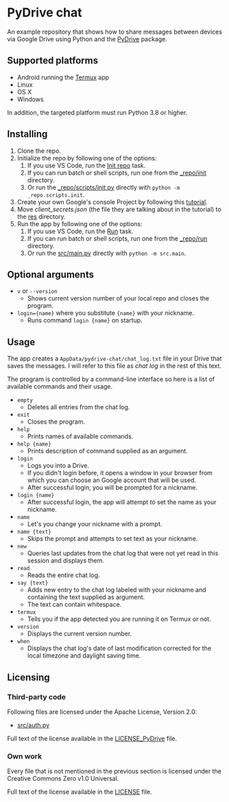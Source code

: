 # PyDrive chat
An example repository that shows how to share messages between devices via Google Drive using Python and the [PyDrive](https://pypi.org/project/PyDrive/) package.

## Supported platforms
- Android running the [Termux](https://play.google.com/store/apps/details?id=com.termux&hl=cs) app
- Linux
- OS X
- Windows

In addition, the targeted platform must run Python 3.8 or higher.

## Installing
1. Clone the repo.
2. Initialize the repo by following one of the options:
	1. If you use VS Code, run the [Init repo](.vscode/tasks.json#L51) task.
	2. If you can run batch or shell scripts, run one from the [_repo/init](_repo/init/) directory.
	3. Or run the [_repo/scripts/init.py](_repo/scripts/init.py) directly with `python -m _repo.scripts.init`.
3. Create your own Google's console Project by following this [tutorial](https://pythonhosted.org/PyDrive/quickstart.html).
4. Move *client_secrets.json* (the file they are talking about in the tutorial) to the [res](res/) directory.
5. Run the app by following one of the options:
	1. If you use VS Code, run the [Run](.vscode/tasks.json#L5) task.
	2. If you can run batch or shell scripts, run one from the [_repo/run](_repo/run/) directory.
	3. Or run the [src/main.py](src/main.py) directly with `python -m src.main`.

## Optional arguments
- `v` or `--version`
	- Shows current version number of your local repo and closes the program.
- `login={name}` where you substitute `{name}` with your nickname.
	- Runs command `login {name}` on startup.

## Usage
The app creates a `AppData/pydrive-chat/chat_log.txt` file in your Drive that saves the messages. I will refer to this file as *chat log* in the rest of this text.

The program is controlled by a command-line interface so here is a list of available commands and their usage.

- `empty`
	- Deletes all entries from the chat log.
- `exit`
	- Closes the program.
- `help`
	- Prints names of available commands.
- `help {name}`
	- Prints description of command supplied as an argument.
- `login`
	- Logs you into a Drive.
	- If you didn't login before, it opens a window in your browser from which you can choose an Google account that will be used.
	- After successful login, you will be prompted for a nickname.
- `login {name}`
	- After successful login, the app will attempt to set the name as your nickname.
- `name`
	- Let's you change your nickname with a prompt.
- `name {text}`
	- Skips the prompt and attempts to set text as your nickname.
- `new`
	- Queries last updates from the chat log that were not yet read in this session and displays them.
- `read`
	- Reads the entire chat log.
- `say {text}`
	- Adds new entry to the chat log labeled with your nickname and containing the text supplied as argument.
	- The text can contain whitespace.
- `termux`
	- Tells you if the app detected you are running it on Termux or not.
- `version`
	- Displays the current version number.
- `when`
	- Displays the chat log's date of last modification corrected for the local timezone and daylight saving time.

## Licensing

### Third-party code

Following files are licensed under the Apache License, Version 2.0:
- [src/auth.py](src/auth.py)

Full text of the license available in the [LICENSE_PyDrive](LICENSE_PyDrive) file.

### Own work

Every file that is not mentioned in the previous section is licensed under the Creative Commons Zero v1.0 Universal.

Full text of the license available in the [LICENSE](LICENSE) file.
